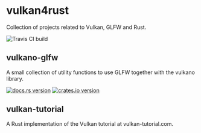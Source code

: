 # vulkan4rust

Collection of projects related to Vulkan, GLFW and Rust.

![Travis CI build](https://travis-ci.org/atwupack/vulkan4rust.svg?branch=master)

## vulkano-glfw

A small collection of utility functions to use GLFW together with the vulkano library.

[![docs.rs version](https://docs.rs/vulkano-glfw/badge.svg)](https://docs.rs/vulkano-glfw/)
[![crates.io version](https://img.shields.io/crates/v/vulkano-glfw.svg)](https://crates.io/crates/vulkano-glfw)

## vulkan-tutorial

A Rust implementation of the Vulkan tutorial at vulkan-tutorial.com.
